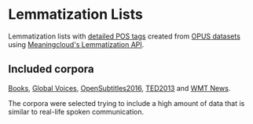 # Lemmatization Lists

Lemmatization lists with [detailed POS tags](https://www.meaningcloud.com/developer/documentation/morphosyntactic-tagsets) created from [OPUS datasets](http://opus.lingfil.uu.se/) using [Meaningcloud's Lemmatization API](https://www.meaningcloud.com/developer/lemmatization-pos-parsing).

## Included corpora
[Books](http://opus.lingfil.uu.se/Books.php), [Global Voices](http://opus.lingfil.uu.se/GlobalVoices.php), [OpenSubtitles2016](http://opus.lingfil.uu.se/OpenSubtitles2016.php), [TED2013](http://opus.lingfil.uu.se/TED2013.php) and [WMT News](http://opus.lingfil.uu.se/WMT-News.php).

The corpora were selected trying to include a high amount of data that is similar to real-life spoken communication.
